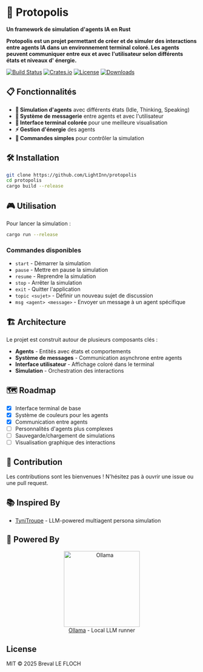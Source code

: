# 🤖 Protopolis

**Un framework de simulation d'agents IA en Rust**

**Protopolis est un projet permettant de créer et de simuler des interactions entre agents IA dans un environnement
terminal coloré. Les agents peuvent communiquer entre eux et avec l'utilisateur selon différents états et niveaux d'
énergie.**

[![Build Status](https://img.shields.io/github/actions/workflow/status/LightInn/protopolis/release.yml?style=for-the-badge)](https://github.com/LightInn/protopolis/actions)
[![Crates.io](https://img.shields.io/crates/v/protopolis?style=for-the-badge)](https://crates.io/crates/protopolis)
[![License](https://img.shields.io/badge/license-MIT-blue?style=for-the-badge)](https://github.com/LightInn/protopolis)
[![Downloads](https://img.shields.io/crates/d/protopolis?style=for-the-badge)](https://crates.io/crates/protopolis)

## 📋 Fonctionnalités

- **🧠 Simulation d'agents** avec différents états (Idle, Thinking, Speaking)
- **💬 Système de messagerie** entre agents et avec l'utilisateur
- **🌈 Interface terminal colorée** pour une meilleure visualisation
- **⚡ Gestion d'énergie** des agents
- **🔄 Commandes simples** pour contrôler la simulation

## 🛠️ Installation

```bash
git clone https://github.com/LightInn/protopolis
cd protopolis
cargo build --release
```

## 🎮 Utilisation

Pour lancer la simulation :

```bash
cargo run --release
```

### Commandes disponibles

- `start` - Démarrer la simulation
- `pause` - Mettre en pause la simulation
- `resume` - Reprendre la simulation
- `stop` - Arrêter la simulation
- `exit` - Quitter l'application
- `topic <sujet>` - Définir un nouveau sujet de discussion
- `msg <agent> <message>` - Envoyer un message à un agent spécifique

## 🏗️ Architecture

Le projet est construit autour de plusieurs composants clés :

- **Agents** - Entités avec états et comportements
- **Système de messages** - Communication asynchrone entre agents
- **Interface utilisateur** - Affichage coloré dans le terminal
- **Simulation** - Orchestration des interactions

## 🗺️ Roadmap

- [x] Interface terminal de base
- [x] Système de couleurs pour les agents
- [x] Communication entre agents
- [ ] Personnalités d'agents plus complexes
- [ ] Sauvegarde/chargement de simulations
- [ ] Visualisation graphique des interactions

## 🤝 Contribution

Les contributions sont les bienvenues ! N'hésitez pas à ouvrir une issue ou une pull request.

## 📚 Inspired By

- [TyniTroupe](https://github.com/microsoft/TinyTroupe) - LLM-powered multiagent persona simulation

## 🔌 Powered By

<p align="center">
  <img src="https://ollama.ai/public/ollama.png" width="200" alt="Ollama">
  <br>
  <a href="https://ollama.ai">Ollama</a> - Local LLM runner
</p>

## License

MIT © 2025 Breval LE FLOCH













